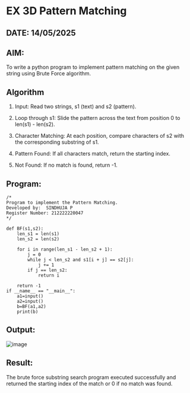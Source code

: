 # EX 3D Pattern Matching
## DATE: 14/05/2025
## AIM:
To write a python program to implement pattern matching on the given string using Brute Force algorithm.



## Algorithm
1. Input: Read two strings, s1 (text) and s2 (pattern).
2. Loop through s1: Slide the pattern across the text from position 0 to len(s1) - len(s2).
3. Character Matching: At each position, compare characters of s2 with the corresponding substring of s1.


4. Pattern Found: If all characters match, return the starting index.
5. Not Found: If no match is found, return -1.

## Program:
```
/*
Program to implement the Pattern Matching.
Developed by:  SINDHUJA P 
Register Number: 212222220047
*/

def BF(s1,s2):
    len_s1 = len(s1)
    len_s2 = len(s2)

    for i in range(len_s1 - len_s2 + 1):
        j = 0
        while j < len_s2 and s1[i + j] == s2[j]:
            j += 1
        if j == len_s2:
            return i

    return -1
if __name__ == "__main__":
    a1=input() 
    a2=input() 
    b=BF(a1,a2)
    print(b)

```

## Output:

![image](https://github.com/user-attachments/assets/7898b01c-e868-4f40-91f5-907eb624e917)


## Result:
The brute force substring search program executed successfully and returned the starting index of the match or 0 if no match was found.
